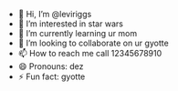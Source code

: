 - 👋 Hi, I’m @leviriggs
- 👀 I’m interested in star wars
- 🌱 I’m currently learning ur mom
- 💞️ I’m looking to collaborate on ur gyotte
- 📫 How to reach me call 12345678910
- 😄 Pronouns: dez
- ⚡ Fun fact: gyotte

<!---
leviriggs/leviriggs is a ✨ special ✨ repository because its `README.md` (this file) appears on your GitHub profile.
You can click the Preview link to take a look at your changes.
--->
